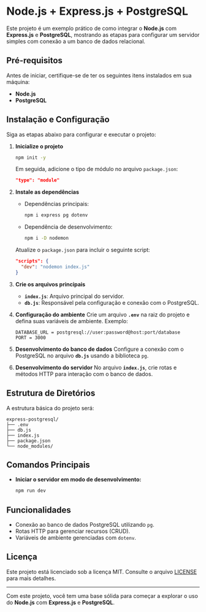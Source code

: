 # **Node.js + Express.js + PostgreSQL**

Este projeto é um exemplo prático de como integrar o **Node.js** com **Express.js** e **PostgreSQL**, mostrando as etapas para configurar um servidor simples com conexão a um banco de dados relacional.

## **Pré-requisitos**

Antes de iniciar, certifique-se de ter os seguintes itens instalados em sua máquina:

- **Node.js**
- **PostgreSQL**

## **Instalação e Configuração**

Siga as etapas abaixo para configurar e executar o projeto:

1. **Inicialize o projeto**

   ```bash
   npm init -y
   ```

   Em seguida, adicione o tipo de módulo no arquivo `package.json`:

   ```json
   "type": "module"
   ```

2. **Instale as dependências**

   - Dependências principais:

     ```bash
     npm i express pg dotenv
     ```

   - Dependência de desenvolvimento:

     ```bash
     npm i -D nodemon
     ```

   Atualize o `package.json` para incluir o seguinte script:

   ```json
   "scripts": {
     "dev": "nodemon index.js"
   }
   ```

3. **Crie os arquivos principais**

   - **`index.js`**: Arquivo principal do servidor.
   - **`db.js`**: Responsável pela configuração e conexão com o PostgreSQL.

4. **Configuração do ambiente**
   Crie um arquivo **`.env`** na raiz do projeto e defina suas variáveis de ambiente. Exemplo:

   ```env
   DATABASE_URL = postgresql://user:password@host:port/database
   PORT = 3000
   ```

5. **Desenvolvimento do banco de dados**
   Configure a conexão com o PostgreSQL no arquivo **`db.js`** usando a biblioteca `pg`.

6. **Desenvolvimento do servidor**
   No arquivo **`index.js`**, crie rotas e métodos HTTP para interação com o banco de dados.

## **Estrutura de Diretórios**

A estrutura básica do projeto será:

```text
express-postgresql/
├── .env
├── db.js
├── index.js
├── package.json
└── node_modules/
```

## **Comandos Principais**

- **Iniciar o servidor em modo de desenvolvimento:**

  ```bash
  npm run dev
  ```

## **Funcionalidades**

- Conexão ao banco de dados PostgreSQL utilizando `pg`.
- Rotas HTTP para gerenciar recursos (CRUD).
- Variáveis de ambiente gerenciadas com `dotenv`.

## **Licença**

Este projeto está licenciado sob a licença MIT.
Consulte o arquivo [LICENSE](LICENSE) para mais detalhes.

---

Com este projeto, você tem uma base sólida para começar a explorar o uso do **Node.js** com **Express.js** e **PostgreSQL**.
